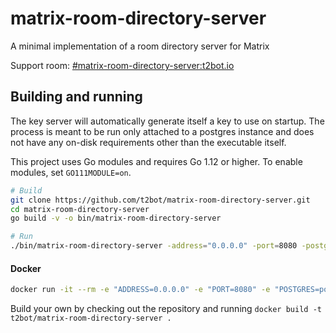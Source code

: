 # matrix-room-directory-server

A minimal implementation of a room directory server for Matrix

Support room: [#matrix-room-directory-server:t2bot.io](https://matrix.to/#/#matrix-room-directory-server:t2bot.io)

## Building and running

The key server will automatically generate itself a key to use on startup. The process is meant to be run 
only attached to a postgres instance and does not have any on-disk requirements other than the executable 
itself.

This project uses Go modules and requires Go 1.12 or higher. To enable modules, set `GO111MODULE=on`.

```bash
# Build
git clone https://github.com/t2bot/matrix-room-directory-server.git
cd matrix-room-directory-server
go build -v -o bin/matrix-room-directory-server

# Run
./bin/matrix-room-directory-server -address="0.0.0.0" -port=8080 -postgres="postgres://username:password@localhost/dbname?sslmode=disable"
```

#### Docker

```bash
docker run -it --rm -e "ADDRESS=0.0.0.0" -e "PORT=8080" -e "POSTGRES=postgres://username:password@localhost/dbname?sslmode=disable" t2bot/matrix-room-directory-server
```

Build your own by checking out the repository and running `docker build -t t2bot/matrix-room-directory-server .`
